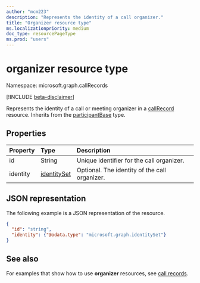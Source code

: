 ```yaml
---
author: "mcm223"
description: "Represents the identity of a call organizer."
title: "Organizer resource type"
ms.localizationpriority: medium
doc_type: resourcePageType
ms.prod: "users"
---
```

# organizer resource type

Namespace: microsoft.graph.callRecords

[!INCLUDE [beta-disclaimer](../../includes/beta-disclaimer.md)]

Represents the identity of a call or meeting organizer in a [callRecord](callrecords-callrecord.md) resource. Inherits from the [participantBase](callrecords-participantbase.md) type.

## Properties

| Property    | Type                       | Description                                             |
|:---------|:------------------------------|:--------------------------------------------------------|
| id       | String                        | Unique identifier for the call organizer.     |
| identity | [identitySet](identityset.md) | Optional. The identity of the call organizer.           |


## JSON representation

The following example is a JSON representation of the resource.

<!-- {
  "blockType": "resource",
  "@odata.type": "microsoft.graph.callRecords.organizer",
  "optionalProperties": [
    "id",
    "identity"
  ],
  "openType": true
} -->
```json
{
  "id": "string",
  "identity": {"@odata.type": "microsoft.graph.identitySet"}
}
```

## See also

For examples that show how to use **organizer** resources, see [call records](callrecords-callrecord.md).